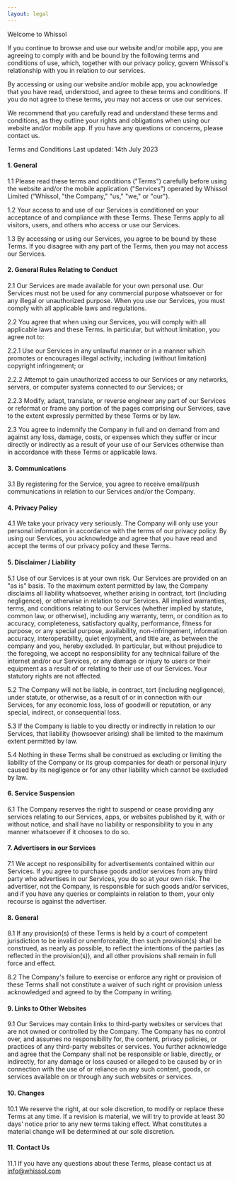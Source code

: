 ```yaml
---
layout: legal
---
```


Welcome to Whissol

If you continue to browse and use our website and/or mobile app, you are agreeing to comply with and be bound by the following terms and conditions of use, which, together with our privacy policy, govern Whissol's relationship with you in relation to our services.

By accessing or using our website and/or mobile app, you acknowledge that you have read, understood, and agree to these terms and conditions. If you do not agree to these terms, you may not access or use our services.

We recommend that you carefully read and understand these terms and conditions, as they outline your rights and obligations when using our website and/or mobile app. If you have any questions or concerns, please contact us.

Terms and Conditions Last updated: 14th July 2023

#### 1. General

1.1 Please read these terms and conditions ("Terms") carefully before using the website and/or the mobile application ("Services") operated by Whissol Limited (“Whissol, "the Company," "us," "we," or "our").

1.2 Your access to and use of our Services is conditioned on your acceptance of and compliance with these Terms. These Terms apply to all visitors, users, and others who access or use our Services.

1.3 By accessing or using our Services, you agree to be bound by these Terms. If you disagree with any part of the Terms, then you may not access our Services.

#### 2. General Rules Relating to Conduct

2.1 Our Services are made available for your own personal use. Our Services must not be used for any commercial purpose whatsoever or for any illegal or unauthorized purpose. When you use our Services, you must comply with all applicable laws and regulations.

2.2 You agree that when using our Services, you will comply with all applicable laws and these Terms. In particular, but without limitation, you agree not to:

2.2.1 Use our Services in any unlawful manner or in a manner which promotes or encourages illegal activity, including (without limitation) copyright infringement; or

2.2.2 Attempt to gain unauthorized access to our Services or any networks, servers, or computer systems connected to our Services; or

2.2.3 Modify, adapt, translate, or reverse engineer any part of our Services or reformat or frame any portion of the pages comprising our Services, save to the extent expressly permitted by these Terms or by law.

2.3 You agree to indemnify the Company in full and on demand from and against any loss, damage, costs, or expenses which they suffer or incur directly or indirectly as a result of your use of our Services otherwise than in accordance with these Terms or applicable laws.

#### 3. Communications

3.1 By registering for the Service, you agree to receive email/push communications in relation to our Services and/or the Company.

#### 4. Privacy Policy

4.1 We take your privacy very seriously. The Company will only use your personal information in accordance with the terms of our privacy policy. By using our Services, you acknowledge and agree that you have read and accept the terms of our privacy policy and these Terms.

#### 5. Disclaimer / Liability

5.1 Use of our Services is at your own risk. Our Services are provided on an "as is" basis. To the maximum extent permitted by law, the Company disclaims all liability whatsoever, whether arising in contract, tort (including negligence), or otherwise in relation to our Services. All implied warranties, terms, and conditions relating to our Services (whether implied by statute, common law, or otherwise), including any warranty, term, or condition as to accuracy, completeness, satisfactory quality, performance, fitness for purpose, or any special purpose, availability, non-infringement, information accuracy, interoperability, quiet enjoyment, and title are, as between the company and you, hereby excluded. In particular, but without prejudice to the foregoing, we accept no responsibility for any technical failure of the internet and/or our Services, or any damage or injury to users or their equipment as a result of or relating to their use of our Services. Your statutory rights are not affected.

5.2 The Company will not be liable, in contract, tort (including negligence), under statute, or otherwise, as a result of or in connection with our Services, for any economic loss, loss of goodwill or reputation, or any special, indirect, or consequential loss.

5.3 If the Company is liable to you directly or indirectly in relation to our Services, that liability (howsoever arising) shall be limited to the maximum extent permitted by law.

5.4 Nothing in these Terms shall be construed as excluding or limiting the liability of the Company or its group companies for death or personal injury caused by its negligence or for any other liability which cannot be excluded by law.

#### 6. Service Suspension

6.1 The Company reserves the right to suspend or cease providing any services relating to our Services, apps, or websites published by it, with or without notice, and shall have no liability or responsibility to you in any manner whatsoever if it chooses to do so.

#### 7. Advertisers in our Services

7.1 We accept no responsibility for advertisements contained within our Services. If you agree to purchase goods and/or services from any third party who advertises in our Services, you do so at your own risk. The advertiser, not the Company, is responsible for such goods and/or services, and if you have any queries or complaints in relation to them, your only recourse is against the advertiser.

#### 8. General

8.1 If any provision(s) of these Terms is held by a court of competent jurisdiction to be invalid or unenforceable, then such provision(s) shall be construed, as nearly as possible, to reflect the intentions of the parties (as reflected in the provision(s)), and all other provisions shall remain in full force and effect.

8.2 The Company's failure to exercise or enforce any right or provision of these Terms shall not constitute a waiver of such right or provision unless acknowledged and agreed to by the Company in writing.

#### 9. Links to Other Websites

9.1 Our Services may contain links to third-party websites or services that are not owned or controlled by the Company. The Company has no control over, and assumes no responsibility for, the content, privacy policies, or practices of any third-party websites or services. You further acknowledge and agree that the Company shall not be responsible or liable, directly, or indirectly, for any damage or loss caused or alleged to be caused by or in connection with the use of or reliance on any such content, goods, or services available on or through any such websites or services.

#### 10. Changes

10.1 We reserve the right, at our sole discretion, to modify or replace these Terms at any time. If a revision is material, we will try to provide at least 30 days' notice prior to any new terms taking effect. What constitutes a material change will be determined at our sole discretion.

#### 11. Contact Us

11.1 If you have any questions about these Terms, please contact us at info@whissol.com
